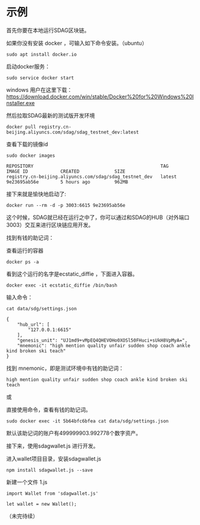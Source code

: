 # 示例

首先你要在本地运行SDAG区块链。

如果你没有安装 docker ，可输入如下命令安装。（ubuntu）

```
sudo apt install docker.io
```

启动docker服务：

```
sudo service docker start
```

windows 用户在这里下载：https://download.docker.com/win/stable/Docker%20for%20Windows%20Installer.exe



然后拉取SDAG最新的测试版开发环境

```
docker pull registry.cn-beijing.aliyuncs.com/sdag/sdag_testnet_dev:latest
```


查看下载的镜像id

```
sudo docker images
```

```
REPOSITORY                                               TAG                 IMAGE ID            CREATED             SIZE
registry.cn-beijing.aliyuncs.com/sdag/sdag_testnet_dev   latest              9e23695ab56e        5 hours ago         962MB
```

接下来就是愉快地启动了:

```
docker run --rm -d -p 3003:6615 9e23695ab56e
```

这个时候，SDAG就已经在运行之中了，你可以通过和SDAG的HUB（对外端口3003）交互来进行区块链应用开发。


找到有钱的助记词：

查看运行的容器

```
docker ps -a
```

看到这个运行的名字是ecstatic_diffie ，下面进入容器。

```
docker exec -it ecstatic_diffie /bin/bash
```

输入命令：

```
cat data/sdg/settings.json
```

```
{
    "hub_url": [
        "127.0.0.1:6615"
    ],
    "genesis_unit": "UJ1md9+vMpEQ4QHEVOHo0XOSl50FHuci+sUkH8VpMyA=",
    "mnemonic": "high mention quality unfair sudden shop coach ankle kind broken ski teach"
}
```

找到 mnemonic，即是测试环境中有钱的助记词：

```
high mention quality unfair sudden shop coach ankle kind broken ski teach
```

或

直接使用命令，查看有钱的助记词。
```
sudo docker exec -it 5b64bfc6bfea cat data/sdg/settings.json
```

默认该助记词的账户有499999903.992778个数字资产。

接下来，使用sdagwallet.js 进行开发。

进入wallet项目目录，安装sdagwallet.js

```
npm install sdagwallet.js --save
```

新建一个文件 1.js

```
import Wallet from 'sdagwallet.js'
 
let wallet = new Wallet();
```

（未完待续）


